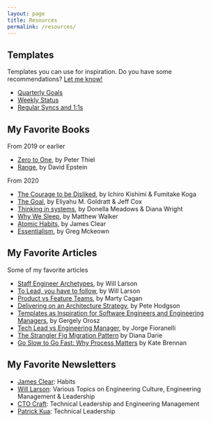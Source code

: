 ```yaml
---
layout: page
title: Resources
permalink: /resources/
---
```


## Templates
Templates you can use for inspiration. Do you have some recommendations? [Let me know!](https://twitter.com/tafcisco)
* [Quarterly Goals](https://docs.google.com/document/d/1fwLqCd1uOz_RM3tdQWyQhHACXKClQlOpPgVom8apG8Y/edit?usp=sharing)
* [Weekly Status](https://docs.google.com/document/d/1tw3tvQO4E4kUWAIzARijipnAr5vI_SDBhmv3Xm0H570/edit?usp=sharing)
* [Regular Syncs and 1:1s](https://docs.google.com/document/d/16jqtekvrpprYeNAWw7NQl1BnEYxIJ3C-mfgGV6z6iCY/edit?usp=sharing)

## My Favorite Books
From 2019 or earlier
* [Zero to One](https://www.amazon.com/Zero-One-Notes-Startups-Future/dp/0804139296), by Peter Thiel
* [Range](https://www.amazon.com/Range-Generalists-Triumph-Specialized-World/dp/0735214484), by David Epstein

From 2020
* [The Courage to be Disliked](https://books.apple.com/us/audiobook/the-courage-to-be-disliked-unabridged/id1439487957), by Ichiro Kishimi & Fumitake Koga
* [The Goal](https://books.apple.com/us/audiobook/goal-process-ongoing-improvement-30th-anniversary-edition/id1428836510), by Eliyahu M. Goldratt & Jeff Cox
* [Thinking in systems](https://books.apple.com/us/audiobook/thinking-in-systems-a-primer/id1470817008), by Donella Meadows & Diana Wright
* [Why We Sleep](https://www.amazon.com/Why-We-Sleep-Unlocking-Dreams/dp/1501144316), by Matthew Walker
* [Atomic Habits](https://www.amazon.com/Atomic-Habits-James-Clear/dp/1847941834/ref=tmm_pap_swatch_0?_encoding=UTF8&qid=1595717720&sr=8-2), by James Clear
* [Essentialism](https://www.amazon.com/Essentialism-Disciplined-Pursuit-Greg-McKeown/dp/0804137382/ref=tmm_hrd_swatch_0?_encoding=UTF8&qid=1595717694&sr=8-2), by Greg Mckeown

## My Favorite Articles
Some of my favorite articles
* [Staff Engineer Archetypes](https://lethain.com/staff-engineer-archetypes/), by Will Larson
* [To Lead, you have to follow](https://lethain.com/to-lead-follow/), by Will Larson
* [Product vs Feature Teams](https://svpg.com/product-vs-feature-teams/), by Marty Cagan
* [Delivering on an Architecture Strategy](https://blog.thepete.net/blog/2019/12/09/delivering-on-an-architecture-strategy/), by Pete Hodgson
* [Templates as Inspiration for Software Engineers and Engineering Managers](https://blog.pragmaticengineer.com/templates-as-inspiration-for-software-engineers/), by Gergely Orosz
* [Tech Lead vs Engineering Manager](http://www.engineeringladders.com/TechLead-EngineeringManager.html), by Jorge Fioranelli
* [The Strangler Fig Migration Pattern](https://medium.com/@ddarie/the-strangler-fig-migration-pattern-2e20a7350511) by Diana Darie
* [Go Slow to Go Fast: Why Process Matters](https://medium.com/@kateruthbrennan/go-slow-to-go-fast-why-process-matters-5dd1beaf3190) by Kate Brennan

## My Favorite Newsletters
* [James Clear](https://jamesclear.com/): Habits
* [Will Larson](https://lethain.com/): Various Topics on Engineering Culture, Engineering Management & Leadership
* [CTO Craft](https://ctocraft.com/): Technical Leadership and Engineering Management
* [Patrick Kua](https://www.patkua.com/): Technical Leadership

